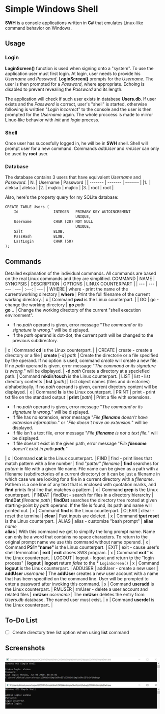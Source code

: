 # Simple Windows Shell
**SWH** is a console applications written in **C#** that emulates Linux-like command behavior on Windows.
## Usage
### Login
**LoginScreen()** function is used when signing onto a "system". To use the application user must first login. At login, user needs to provide his *Username* and *Password*. **LoginScreen()** prompts for the *Username*. The user is then prompted for a *Password*, where appropriate. Echoing is disabled to prevent revealing the *Password* and its length.

The application will check if such user exists in databese **Users.db**. If user exists and the *Password* is correct, user's "shell" is started, otherwise following is writtien "*Login incorrect*" to the console and the user is then prompted for the *Username* again. The whole proccess is made to mirror Linux-like behavior with *init* and *login* process.

### Shell
Once user has succesfully logged in, he will be in **SWH** shell. Shell will prompt user for a new command. Commands *addUser* and *rmUser* can only be used by **root** user.

### Database
The database contains 3 users that have equivalent *Username* and *Password*.
| N. | Username | Password |
| ------- | ------- | ------- |
|1.       | aleksa  | aleksa  |
|2.       | majkic  | majkic  |
|3.       | root    | root    |

Also, here's the property query for my SQLite database:
~~~~
CREATE TABLE Users (
    Id                INTEGER   PRIMARY KEY AUTOINCREMENT
                                UNIQUE,
    Username          CHAR (20) NOT NULL
                                UNIQUE,
    Salt              BLOB,
    PassHash          BLOB,
    LastLogin         CHAR (50)
);
~~~~

## Commands
Detailed explanation of the individual commands. All commands are based on the real Linux commands and they are simplified.
COMMAND | NAME | SYNOPSIS | DESCRIPTION | OPTIONS | LINUX COUNTERPART |
| --- | --- | --- | --- | :---: | --- |
| WHERE | where - print the name of the current/working directory | **where** | Print the full filename of the current working directory. | x | Command **pwd** is the Linux counterpart. |
| GO | go - change the working directory | **go** *path*<br/>**go** .. | Change the working directory of the current "shell execution environment".<br/><ul><li>If no *path* operand is given, error message "*The command or its signature is wrong.*" will be displayed.</li><li>If the *path* operand is dot-dot, the current path will be changed to the previous subdirectory.</li></ul> | x | Command **cd** is the Linux counterpart. |
| CREATE | create - create a directory or a file | **create** [*-d*] *path* | Create the directorie or a file specified by the operand. If no option is used, command *create* will create a new file. If no *path* operand is given, error message "*The command or its signature is wrong.*" will be displayed. | **-d** *path* Create a directory at a speciefied path. | Command **mkdir**/**touch** is the Linux counterpart. |
LIST | list - list directory contents | **list** [*path*] | List object names (files and directories) alphabetically. If no *path* operand is given, current directory content will be displayed. | x | Command **ls** is the Linux counterpart. |
PRINT | print - print txt file on the standard output | **print** [*path*] | Print a file with extensions.<br/><ul><li>If no *path* operand is given, error message "*The command or its signature is wrong.*" will be displayed.</li><li>If file has no extension, error message "*File **filename** doesn't have extension information.*" or "*File doesn't have an extension.*" will be displayed.</li><li>If file isn't a text file, error message "*File **filename** is not a text file.*" will be displayed.</li><li>If file doesn't exist in the given path, error message "*File **filename** doesn't exist in path **path**.*"</li></ul> | x | Command **cat** is the Linux counterpart. |
FIND | find - print lines that match pattern with a line number | find "*patter*" *filename* | **find** searches for *patern* in file with a given file name. File name can be given as a path with a filename (subdirectories of a current directory) or it can be just a filename in which case we are looking for a file in a current directory with a *filename*. Pathern is a one line of any text that is enclosed with quotation marks, and **find** prints first line that matches a pattern. | x | Command **grep** is the Linux counterpart. |
FINDAT | findDat - search for files in a directory hierarchy | **findDat** *filename* *path* | **findDat** searches the directory tree rooted at given starting-point by *path* operand. If the file is found, its path and name will printed out. | x | Command **find** is the Linux counterpart. |
CLEAR | clear - reset the terminal | **clear** | Past inputs are deleted. | x | Command **tput reset** is the Linux counterpart. |
ALIAS | alias - customize "bash prompt" | **alias** *name*<br/>**alias** | With this command we get to simplify the long prompt name. Name can only be a word that contains no space characters. To return to the original prompt name we use this command without name operand. | x | Command **PS1="name"** is the Linux counterpart. |
EXIT | exit - cause user's shell termination | **exit** | **exit** closes SWS program. | x | Command **exit"** is the Linux counterpart. |
LOGOUT | logout - logout and return to the "login process" | **logout** | **logout** return *false* to the * ````LoginScreen()```` | x | Command **logout** is the Linux counterpart. |
ADDUSER | addUser - create a new user | **addUser** *username* | The **addUser** creates a new user account with a name that has been specified on the command line. User will be prompted to enter a password after invoking this command. | x | Command **useradd** is the Linux counterpart. |
RMUSER | rmUser - delete a user account and related files | **rmUser** *username* | The **rmUser** deletes the entry from *Users.db* database. The named user must exist. | x | Command **userdel** is the Linux counterpart. |

## To-Do List
- [ ] Create directory tree list option when using **list** command

## Screenshots
<img src="https://github.com/AleksaMCode/Simple-Windows-Shell/blob/master/login-success.jpg?raw=true"><img>
<img src="https://github.com/AleksaMCode/Simple-Windows-Shell/blob/master/login-fail.jpg?raw=true"><img>
